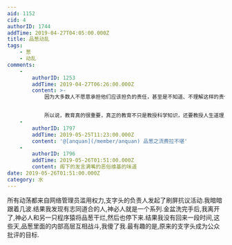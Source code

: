 ```yaml
---
aid: 1152
cid: 4
authorID: 1744
addTime: 2019-04-27T04:05:00.000Z
title: 品葱动乱
tags:
    - 葱
    - 动乱
comments:
    -
        authorID: 1253
        addTime: 2019-04-27T06:26:00.000Z
        content: >-
            因为大多数人不愿意承担他们应该担负的责任，甚至是不知道、不理解这样的责任，所以对于很多事情的后果没有一个大概的预见，行动上也就容易受外界影响。当结果显现后，他们不会认为这是他们导致的，其中部分人还会积极地撇清自己的责任，会臆造出一套保证其行动正确性的理论来，且不容质疑，他们会不断地强调其无限的权利、伪劣的义务、虚幻的使命感。


            所以说，教育真的很重要，真正的教育不只是教授科学知识，还要教授人生道理，更要确保教育的本质而不是变质为培训。以当今社会的生产力来讲，完全有能力做到这点，造成现状的原因归根究底还是制度的不完善，这部分有许多值得讨论的地方，就不展开了，毕竟此时此地讲了也没用。
    -
        authorID: 1797
        addTime: 2019-05-25T11:23:00.000Z
        content: '@[anquan](/member/anquan) 品葱之流费拉不堪'
    -
        authorID: 1796
        addTime: 2019-05-26T01:51:00.000Z
        content: 阁下的发言满嘴的恶俗维基的味道
date: 2019-05-26T01:51:00.000Z
category: 水
---
```


所有动荡都来自网络管理员滥用权力,支字头的负责人发起了刷屏抗议活动.我暗暗跟着几波.结果我发现有志同道合的人,神必人就是一个系列.金盆洗完手后,我离开了,神必人和另一只程序猿将品葱干烂,然后也停下来.结果我没有回来一段时间,这些天,品葱里面的内部高层互相战斗,我傻了我.最有趣的是,原来的支字头成为公众批评的目标.
